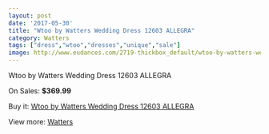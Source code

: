 ```yaml
---
layout: post
date: '2017-05-30'
title: "Wtoo by Watters Wedding Dress 12603 ALLEGRA"
category: Watters
tags: ["dress","wtoo","dresses","unique","sale"]
image: http://www.eudances.com/2719-thickbox_default/wtoo-by-watters-wedding-dress-12603-allegra.jpg
---
```

Wtoo by Watters Wedding Dress 12603 ALLEGRA

On Sales: **$369.99**
<a href="https://www.eudances.com/en/watters/919-wtoo-by-watters-wedding-dress-12603-allegra.html"><amp-img layout="responsive" width="600" height="600" src="//www.eudances.com/2719-thickbox_default/wtoo-by-watters-wedding-dress-12603-allegra.jpg" alt="Wtoo by Watters Wedding Dress 12603 ALLEGRA 0" /></a>
<a href="https://www.eudances.com/en/watters/919-wtoo-by-watters-wedding-dress-12603-allegra.html"><amp-img layout="responsive" width="600" height="600" src="//www.eudances.com/2722-thickbox_default/wtoo-by-watters-wedding-dress-12603-allegra.jpg" alt="Wtoo by Watters Wedding Dress 12603 ALLEGRA 1" /></a>
<a href="https://www.eudances.com/en/watters/919-wtoo-by-watters-wedding-dress-12603-allegra.html"><amp-img layout="responsive" width="600" height="600" src="//www.eudances.com/2721-thickbox_default/wtoo-by-watters-wedding-dress-12603-allegra.jpg" alt="Wtoo by Watters Wedding Dress 12603 ALLEGRA 2" /></a>
<a href="https://www.eudances.com/en/watters/919-wtoo-by-watters-wedding-dress-12603-allegra.html"><amp-img layout="responsive" width="600" height="600" src="//www.eudances.com/2720-thickbox_default/wtoo-by-watters-wedding-dress-12603-allegra.jpg" alt="Wtoo by Watters Wedding Dress 12603 ALLEGRA 3" /></a>

Buy it: [Wtoo by Watters Wedding Dress 12603 ALLEGRA](https://www.eudances.com/en/watters/919-wtoo-by-watters-wedding-dress-12603-allegra.html "Wtoo by Watters Wedding Dress 12603 ALLEGRA")

View more: [Watters](https://www.eudances.com/en/12-watters "Watters")